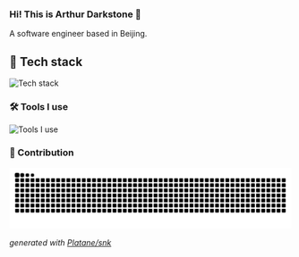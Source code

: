 ### Hi! This is Arthur Darkstone 👋

A software engineer based in Beijing.

## 🔭 Tech stack

![Tech stack](https://skillicons.dev/icons?i=nodejs,js,ts,tailwind,vue)

### 🛠 Tools I use

![Tools I use](https://skillicons.dev/icons?i=vscode,pnpm,vite,rollup,docker,git,github,discord)

### 🚀 Contribution

<picture>
  <source media="(prefers-color-scheme: dark)" srcset="https://raw.githubusercontent.com/ArthurDarkstone/ArthurDarkstone/output/github-contribution-grid-snake-dark.svg">
  <source media="(prefers-color-scheme: light)" srcset="https://raw.githubusercontent.com/ArthurDarkstone/ArthurDarkstone/output /github-contribution-grid-snake.svg">
  <img alt="github contribution grid snake animation" src="https://raw.githubusercontent.com/ArthurDarkstone/ArthurDarkstone/output/github-contribution-grid-snake.svg">
</picture>

_generated with [Platane/snk](https://github.com/Platane/snk)_
